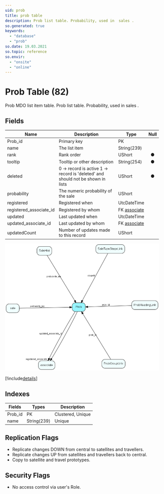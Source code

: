 ```yaml
---
uid: prob
title: prob table
description: Prob list table. Probability, used in  sales .
so.generated: true
keywords:
  - "database"
  - "prob"
so.date: 19.03.2021
so.topic: reference
so.envir:
  - "onsite"
  - "online"
---
```


# Prob Table (82)

Prob MDO list item table.
Prob list table. Probability, used in  sales .

## Fields

| Name | Description | Type | Null |
|------|-------------|------|:----:|
|Prob\_id|Primary key|PK| |
|name|The list item|String(239)| |
|rank|Rank order|UShort|&#x25CF;|
|tooltip|Tooltip or other description|String(254)|&#x25CF;|
|deleted|0 -&gt; record is active 1 -&gt; record is &apos;deleted&apos; and should not be shown in lists|UShort|&#x25CF;|
|probability|The numeric probability of the sale|UShort| |
|registered|Registered when|UtcDateTime| |
|registered\_associate\_id|Registered by whom|FK [associate](associate.md)| |
|updated|Last updated when|UtcDateTime| |
|updated\_associate\_id|Last updated by whom|FK [associate](associate.md)| |
|updatedCount|Number of updates made to this record|UShort| |


![Prob table relationship diagram](media\Prob.png)

[!include[details](./includes/Prob.md)]

## Indexes

| Fields | Types | Description |
|--------|-------|-------------|
|Prob\_id |PK |Clustered, Unique |
|name |String(239) |Unique |

## Replication Flags

* Replicate changes DOWN from central to satellites and travellers.
* Replicate changes UP from satellites and travellers back to central.
* Copy to satellite and travel prototypes.

## Security Flags

* No access control via user's Role.


